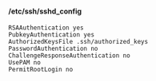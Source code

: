 #### /etc/ssh/sshd_config

    RSAAuthentication yes
    PubkeyAuthentication yes
    AuthorizedKeysFile .ssh/authorized_keys
    PasswordAuthentication no
    ChallengeResponseAuthentication no
    UsePAM no
    PermitRootLogin no